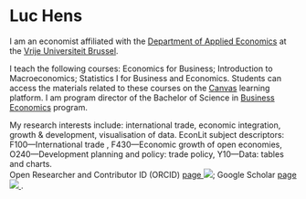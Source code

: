 # Luc Hens

I am an economist affiliated with the  [Department of Applied Economics](http://research.vub.ac.be/applied-economics) at the [Vrije Universiteit Brussel](http://www.vub.ac.be).

I teach the following courses: Economics for Business; Introduction to Macroeconomics; Statistics I for Business and Economics. Students can access the materials related to these courses on the [Canvas](https://canvas.vub.be/) learning platform.  I am program director of the Bachelor of Science in [Business Economics](http://www.vub.ac.be/en/study/business-economics) program.
        
<p> My research interests include: international trade, economic integration, growth &amp; development, visualisation of data. EconLit subject descriptors: F100&mdash;International trade , F430&mdash;Economic growth of open economies, O240&mdash;Development planning and policy: trade policy, Y10&mdash;Data: tables and charts. <br> Open Researcher and Contributor ID (ORCID)  <a target="_blank" href="https://orcid.org/0000-0003-4881-9317">page <img src="ORCIDiD_iconbw16x16.png" /></a>; Google Scholar  <a target="_blank" href="https://scholar.google.com/citations?user=x_S_UmwAAAAJ&hl=en">page <img src="icons8-google-scholar-24.png" /> </a>.


